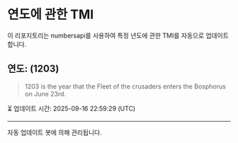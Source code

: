 
# 연도에 관한 TMI

이 리포지토리는 numbersapi를 사용하여 특정 년도에 관한 TMI를 자동으로 업데이트합니다.

## 연도: (1203)
> 1203 is the year that the Fleet of the crusaders enters the Bosphorus on June 23rd.

⏳ 업데이트 시간: 2025-09-16 22:59:29 (UTC)

---
자동 업데이트 봇에 의해 관리됩니다.
